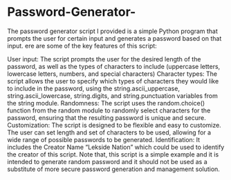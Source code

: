 # Password-Generator-
The password generator script I provided is a simple Python program that prompts the user for certain input and generates a password based on that input. 
ere are some of the key features of this script:

User input: The script prompts the user for the desired length of the password, as well as the types of characters to include (uppercase letters, lowercase letters, numbers, and special characters)
Character types: The script allows the user to specify which types of characters they would like to include in the password, using the string.ascii_uppercase, string.ascii_lowercase, string.digits, and string.punctuation variables from the string module.
Randomness: The script uses the random.choice() function from the random module to randomly select characters for the password, ensuring that the resulting password is unique and secure.
Customization: The script is designed to be flexible and easy to customize. The user can set length and set of characters to be used, allowing for a wide range of possible passwords to be generated.
Identification: It includes the Creator Name “Lekside Nation” which could be used to identify the creator of this script.
Note that, this script is a simple example and it is intended to generate random password and it should not be used as a substitute of more secure password generation and management solution.
